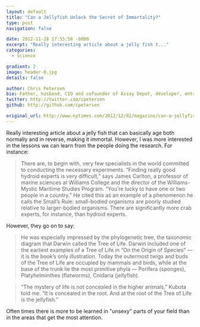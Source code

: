 ```yaml
---
layout: default
title: "Can a Jellyfish Unlock the Secret of Immortality?"
type: post
navigation: false

date: 2012-11-28 17:55:50 -0800
excerpt: "Really interesting article about a jelly fish t..."
categories:
  - Science

gradient: 2
image: header-0.jpg
details: false

author: Chris Petersen
bio: Father, husband, CIO and cofounder of Assay Depot, developer, entrepreneur and technologist.
twitter: http://twitter.com/cpetersen
github: http://github.com/cpetersen

original_url: http://www.nytimes.com/2012/12/02/magazine/can-a-jellyfish-unlock-the-secret-of-immortality.html?hp&_r=0&pagewanted=all
---
```



Really interesting article about a jelly fish that can basically age both normally and in reverse, making it immortal. However, I was more interested in the lessons we can learn from the people doing the research. For instance:

 > There are, to begin with, very few specialists in the world committed to conducting the necessary experiments. “Finding really good hydroid experts is very difficult,” says James Carlton, a professor of marine sciences at Williams College and the director of the Williams-Mystic Maritime Studies Program. “You’re lucky to have one or two people in a country.” He cited this as an example of a phenomenon he calls the Small’s Rule: small-bodied organisms are poorly studied relative to larger-bodied organisms. There are significantly more crab experts, for instance, than hydroid experts.

However, they go on to say:  

 >  He was especially impressed by the phylogenetic tree, the taxonomic diagram that Darwin called the Tree of Life. Darwin included one of the earliest examples of a Tree of Life in “On the Origin of Species” — it is the book’s only illustration. Today the outermost twigs and buds of the Tree of Life are occupied by mammals and birds, while at the base of the trunk lie the most primitive phyla — Porifera (sponges), Platyhelminthes (flatworms), Cnidaria (jellyfish). 

 >  
 > 
 >  “The mystery of life is not concealed in the higher animals,” Kubota told me. “It is concealed in the root. And at the root of the Tree of Life is the jellyfish.”

 Often times there is more to be learned in "unsexy" parts of your field than in the areas that get the most attention. 

 
